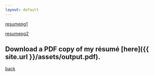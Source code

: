 ```yaml
---
layout: default
---
```


[resumepg1](https://github.com/aouriri/aouriri.github.io/raw/master/assets/0001.jpg)

[resumepg2](https://github.com/aouriri/aouriri.github.io/raw/master/assets/0002.jpg)

## Download a PDF copy of my résumé [here]({{ site.url }}/assets/output.pdf).

[back](./)
